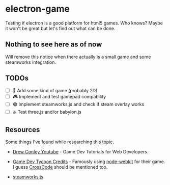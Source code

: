 # electron-game
Testing if electron is a good platform for html5 games. Who knows? Maybe it won't be great but let's find out what can be done.

## Nothing to see here as of now

Will remove this notice when there actually is a small game and some steamworks integration.

## TODOs

- [ ] :space_invader: Add some kind of game (probably 2D)
- [ ] :video_game: Implement and test gamepad compability
- [ ] :green_circle: Implement steamworks.js and check if steam overlay works
- [ ] :sparkle: Test three.js and/or babylon.js

## Resources

Some things I've found while researching this topic. 

- [Drew Conley Youtube](https://www.youtube.com/@DrewConley) - Game Dev Tutorials for Web Developers.

- [Game Dev Tycoon Credits](https://www.greenheartgames.com/credits/game-dev-tycoon/) - Famously using [node-webkit](https://github.com/nwjs/nw.js) for their game. I guess [CrossCode](http://www.cross-code.com/en/home) should be mentioned too.

- [steamworks.js](https://github.com/ceifa/steamworks.js)